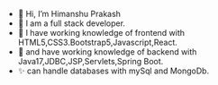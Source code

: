 - 👋 Hi, I’m Himanshu Prakash
- 👀 I am a full stack developer.
- 🌱 I have working knowledge of frontend with  HTML5,CSS3.Bootstrap5,Javascript,React.
- 💞️ and have working knowledge of backend with  Java17,JDBC,JSP,Servlets,Spring Boot.
- ✨ can handle databases with mySql and MongoDb.



<!---
hprakash035/hprakash035 is a ✨ special ✨ repository because its `README.md` (this file) appears on your GitHub profile.
You can click the Preview link to take a look at your changes.
--->
